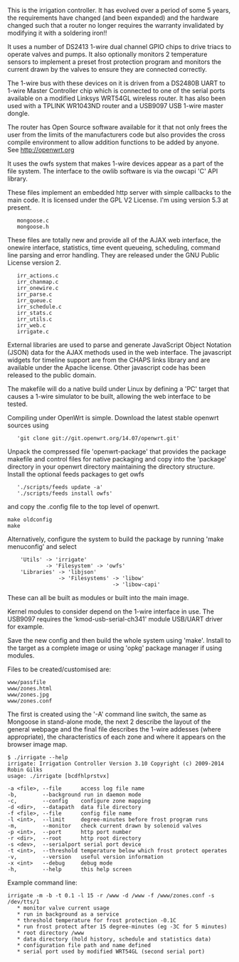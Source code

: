 This is the irrigation controller. It has evolved over a period of some 5 years, the
requirements have changed (and been expanded) and the hardware changed such that a router
no longer requires the warranty invalidated by modifying it with a soldering iron!!

It uses a number of DS2413 1-wire dual channel GPIO chips to drive triacs to operate
valves and pumps. It also optionally monitors 2 temperature sensors to implement 
a preset frost protection program and monitors the current drawn by the valves to 
ensure they are connected correctly.

The 1-wire bus with these devices on it is driven from a DS2480B UART to 1-wire Master 
Controller chip which is connected to one of the serial ports available on a modified
Linksys WRT54GL wireless router. It has also been used with a TPLINK WR1043ND router
and a USB9097 USB 1-wire master dongle.

The router has Open Source software available for it that not only frees the 
user from the limits of the manufacturers code but also provides the cross compile 
environment to allow addition functions to be added by anyone.
See http://openwrt.org

It uses the owfs system that makes 1-wire devices appear as a part of the file system.
The interface to the owlib software is via the owcapi 'C' API library.


These files implement an embedded http server with simple callbacks to the main code. It
is licensed under the GPL V2 License. I'm using version 5.3 at present.
```
   mongoose.c
   mongoose.h
```

These files are totally new and provide all of the AJAX web interface, the onewire interface,
statistics, time event queueing, scheduling, command line parsing and error handling.
They are released under the GNU Public License version 2.
```
   irr_actions.c
   irr_chanmap.c
   irr_onewire.c
   irr_parse.c
   irr_queue.c
   irr_schedule.c
   irr_stats.c
   irr_utils.c
   irr_web.c
   irrigate.c
```
External libraries are used to parse and generate JavaScript Object Notation (JSON) data for the AJAX 
methods used in the web interface. The javascript widgets for timeline support are from 
the CHAPS links library and are available under the Apache license. Other javascript code has
been released to the public domain.

The makefile will do a native build under Linux by defining a 'PC' target that causes a 1-wire simulator
to be built, allowing the web interface to be tested.

Compiling under OpenWrt is simple. Download the latest stable openwrt sources using
```
   'git clone git://git.openwrt.org/14.07/openwrt.git'
```
Unpack the compressed file 'openwrt-package' that provides the package makefile and control files for 
native packaging and copy into the 'package' directory in your openwrt directory maintaining the directory structure.
Install the optional feeds packages to get owfs
```
   './scripts/feeds update -a'
   './scripts/feeds install owfs'
```
and copy the .config file to the top level of openwrt.
```
make oldconfig
make
```

Alternatively, configure the system to build the package by running 'make menuconfig' and select
```
    'Utils' -> 'irrigate'
            -> 'Filesystem' -> 'owfs'
    'Libraries' -> 'libjson'
                -> 'Filesystems' -> 'libow'
                                 -> 'libow-capi'
```
These can all be built as modules or built into the main image.

Kernel modules to consider depend on the 1-wire interface in use. The USB9097 requires the 
'kmod-usb-serial-ch341' module USB/UART driver for example.

Save the new config and then build the whole system using 'make'. Install to the target as a
complete image or using 'opkg' package manager if using modules.

Files to be created/customised are:
```
www/passfile
www/zones.html
www/zones.jpg
www/zones.conf
```

The first is created using the '-A' command line switch, the same as Mongoose in stand-alone mode,
the next 2 describe the layout of the general webpage and the final file describes the 1-wire addesses 
(where appropriate), the characteristics of each zone and where it appears on the browser image map.

```
$ ./irrigate --help
irrigate: Irrigation Controller Version 3.10 Copyright (c) 2009-2014 Robin Gilks
usage: ./irrigate [bcdfhlprstvx]

-a <file>, --file      access log file name
-b,        --background run in daemon mode
-c,        --config    configure zone mapping
-d <dir>,  --datapath  data file directory
-f <file>, --file      config file name
-l <int>,  --limit     degree-minutes before frost program runs
-m,        --monitor   check current drawn by solenoid valves
-p <int>,  --port      http port number
-r <dir>,  --root      http root directory
-s <dev>,  --serialport serial port device
-t <int>,  --threshold temperature below which frost protect operates
-v,        --version   useful version information
-x <int>   --debug     debug mode
-h,        --help      this help screen
```
Example command line:
```
irrigate -m -b -t 0.1 -l 15 -r /www -d /www -f /www/zones.conf -s /dev/tts/1
   * monitor valve current usage
   * run in background as a service
   * threshold temperature for frost protection -0.1C
   * run frost protect after 15 degree-minutes (eg -3C for 5 minutes)
   * root directory /www
   * data directory (hold history, schedule and statistics data)
   * configuration file path and name defined
   * serial port used by modified WRT54GL (second serial port)
```

